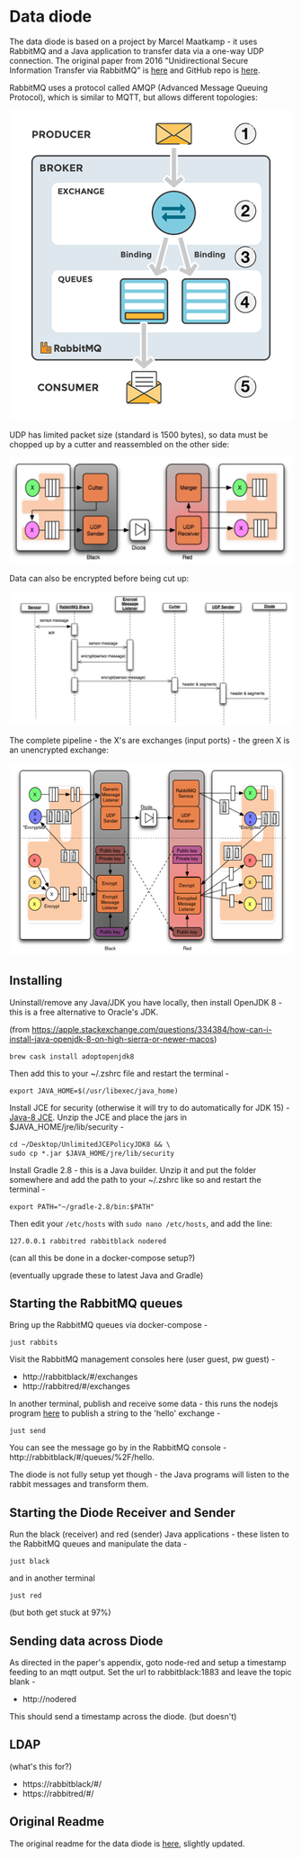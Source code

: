 # Data diode

The data diode is based on a project by Marcel Maatkamp - it uses RabbitMQ and a Java application to transfer data via a one-way UDP connection. The original paper from 2016 "Unidirectional Secure Information Transfer via RabbitMQ" is [here](https://arxiv.org/abs/1602.07467) and GitHub repo is [here](https://github.com/marcelmaatkamp/rabbitmq-applications/tree/master/application/datadiode).

RabbitMQ uses a protocol called AMQP (Advanced Message Queuing Protocol), which is similar to MQTT, but allows different topologies:

![rabbitmq](design/rabbitmq.png)

UDP has limited packet size (standard is 1500 bytes), so data must be chopped up by a cutter and reassembled on the other side:

![diode1](design/diode1.jpg)

Data can also be encrypted before being cut up:

![diode2](design/diode2.jpg)

The complete pipeline - the X's are exchanges (input ports) - the green X is an unencrypted exchange:

![diode3](design/diode3.png)


## Installing

Uninstall/remove any Java/JDK you have locally, then install OpenJDK 8 - this is a free alternative to Oracle's JDK. 

(from https://apple.stackexchange.com/questions/334384/how-can-i-install-java-openjdk-8-on-high-sierra-or-newer-macos)

    brew cask install adoptopenjdk8

Then add this to your ~/.zshrc file and restart the terminal -

    export JAVA_HOME=$(/usr/libexec/java_home)

Install JCE for security (otherwise it will try to do automatically for JDK 15) - [Java-8 JCE](http://www.oracle.com/technetwork/java/javase/downloads/jce8-download-2133166.html). Unzip the JCE and place the jars in $JAVA_HOME/jre/lib/security - 

    cd ~/Desktop/UnlimitedJCEPolicyJDK8 && \
    sudo cp *.jar $JAVA_HOME/jre/lib/security

Install Gradle 2.8 - this is a Java builder. Unzip it and put the folder somewhere and add the path to your ~/.zshrc like so and restart the terminal - 

    export PATH="~/gradle-2.8/bin:$PATH"

Then edit your `/etc/hosts` with `sudo nano /etc/hosts`, and add the line:

    127.0.0.1 rabbitred rabbitblack nodered

(can all this be done in a docker-compose setup?)

(eventually upgrade these to latest Java and Gradle)


## Starting the RabbitMQ queues

Bring up the RabbitMQ queues via docker-compose - 

    just rabbits

Visit the RabbitMQ management consoles here (user guest, pw guest) -

- http://rabbitblack/#/exchanges 
- http://rabbitred/#/exchanges

In another terminal, publish and receive some data - this runs the nodejs program [here](code/application/datadiode/contrib/nodejs/src/send.js) to publish a string to the 'hello' exchange -

    just send

You can see the message go by in the RabbitMQ console - http://rabbitblack/#/queues/%2F/hello. 

The diode is not fully setup yet though - the Java programs will listen to the rabbit messages and transform them. 


## Starting the Diode Receiver and Sender

Run the black (receiver) and red (sender) Java applications - these listen to the RabbitMQ queues and manipulate the data - 

    just black

and in another terminal

    just red

(but both get stuck at 97%)


## Sending data across Diode

As directed in the paper's appendix, goto node-red and setup a timestamp feeding to an mqtt output. Set the url to rabbitblack:1883 and leave the topic blank - 

- http://nodered

This should send a timestamp across the diode. (but doesn't)


## LDAP

(what's this for?)

- https://rabbitblack/#/ 
- https://rabbitred/#/


## Original Readme

The original readme for the data diode is [here](code/application/datadiode), slightly updated. 
